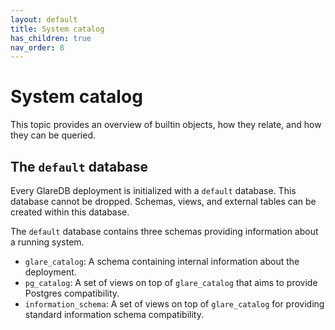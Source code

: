 ```yaml
---
layout: default
title: System catalog
has_children: true
nav_order: 8
---
```


# System catalog

This topic provides an overview of builtin objects, how they relate, and how
they can be queried.

## The `default` database

Every GlareDB deployment is initialized with a `default` database. This database
cannot be dropped. Schemas, views, and external tables can be created within
this database.

The `default` database contains three schemas providing information about a
running system.

- `glare_catalog`: A schema containing internal information about the
  deployment.
- `pg_catalog`: A set of views on top of `glare_catalog` that aims to provide
  Postgres compatibility.
- `information_schema`: A set of views on top of `glare_catalog` for providing
  standard information schema compatibility.
